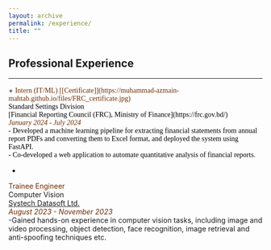 ```yaml
---
layout: archive
permalink: /experience/
title: ""
---
```


## Professional Experience
<hr>
+ <span style="font-family:Trebuchet MS; color:black;">
<span style="color:#6E2C00">Intern (IT/ML) [[Certificate]](https://muhammad-azmain-mahtab.github.io/files/FRC_certificate.jpg)</span><br/>
Standard Settings Division<br/>
[Financial Reporting Council (FRC), Ministry of Finance](https://frc.gov.bd/)<br/>
<span style="color:#6E2C00"><em>January 2024 - July 2024</em></span><br />- Developed a machine learning pipeline for extracting financial statements from annual report PDFs and converting them to Excel format, and deployed the system using FastAPI.<br />- Co-developed a web application to automate quantitative analysis of financial reports.
</span>

+ <span style="font-family:Trebuchet MS; color:black;">
<span style="color:#6E2C00">Trainee Engineer</span><br/>
Computer Vision<br/>
[Systech Datasoft Ltd.](https://www.linkedin.com/company/systechdatasoft)<br/>
<span style="color:#6E2C00"><em>August 2023 - November 2023</em></span><br/> -Gained hands-on experience in computer vision tasks, including image and video processing, object detection, face recognition, image retrieval and anti-spoofing techniques etc.
</span>
